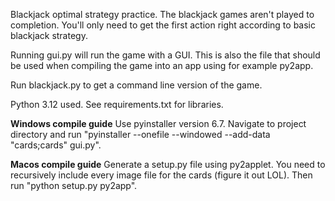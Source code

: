 Blackjack optimal strategy practice. The blackjack games aren't played to completion. You'll only need to get the first action right according to basic blackjack strategy.

Running gui.py will run the game with a GUI. This is also the file that should be used when compiling the game into an app using for example py2app.

Run blackjack.py to get a command line version of the game.

Python 3.12 used. See requirements.txt for libraries.

**Windows compile guide**
Use pyinstaller version 6.7. Navigate to project directory and run "pyinstaller --onefile --windowed --add-data "cards;cards" gui.py".

**Macos compile guide**
Generate a setup.py file using py2applet. You need to recursively include every image file for the cards (figure it out LOL). Then run "python setup.py py2app".
